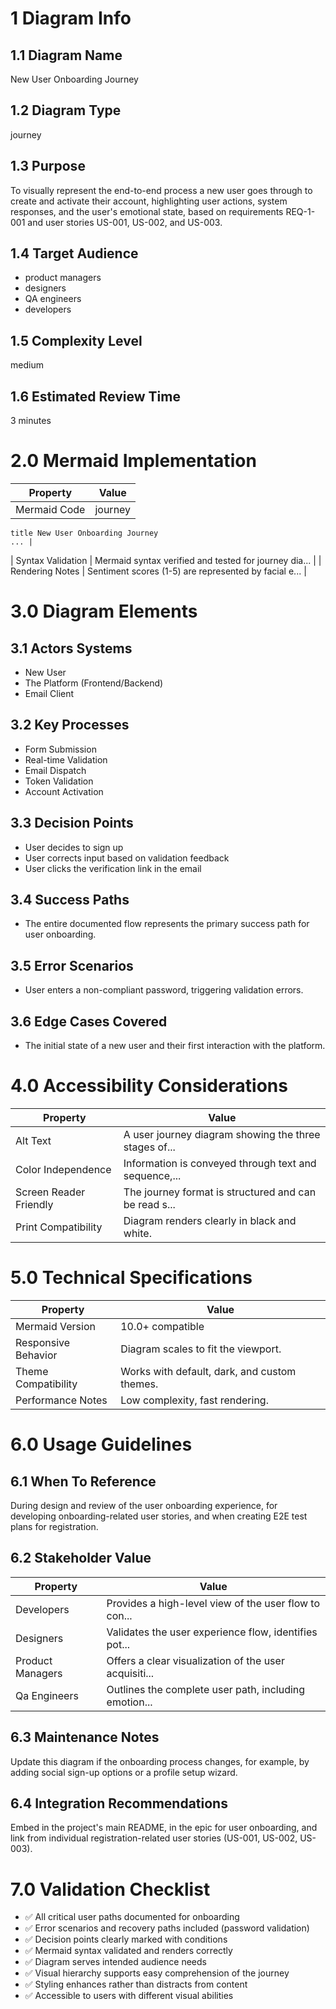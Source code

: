 # 1 Diagram Info

## 1.1 Diagram Name

New User Onboarding Journey

## 1.2 Diagram Type

journey

## 1.3 Purpose

To visually represent the end-to-end process a new user goes through to create and activate their account, highlighting user actions, system responses, and the user's emotional state, based on requirements REQ-1-001 and user stories US-001, US-002, and US-003.

## 1.4 Target Audience

- product managers
- designers
- QA engineers
- developers

## 1.5 Complexity Level

medium

## 1.6 Estimated Review Time

3 minutes

# 2.0 Mermaid Implementation

| Property | Value |
|----------|-------|
| Mermaid Code | journey
    title New User Onboarding Journey
    ... |
| Syntax Validation | Mermaid syntax verified and tested for journey dia... |
| Rendering Notes | Sentiment scores (1-5) are represented by facial e... |

# 3.0 Diagram Elements

## 3.1 Actors Systems

- New User
- The Platform (Frontend/Backend)
- Email Client

## 3.2 Key Processes

- Form Submission
- Real-time Validation
- Email Dispatch
- Token Validation
- Account Activation

## 3.3 Decision Points

- User decides to sign up
- User corrects input based on validation feedback
- User clicks the verification link in the email

## 3.4 Success Paths

- The entire documented flow represents the primary success path for user onboarding.

## 3.5 Error Scenarios

- User enters a non-compliant password, triggering validation errors.

## 3.6 Edge Cases Covered

- The initial state of a new user and their first interaction with the platform.

# 4.0 Accessibility Considerations

| Property | Value |
|----------|-------|
| Alt Text | A user journey diagram showing the three stages of... |
| Color Independence | Information is conveyed through text and sequence,... |
| Screen Reader Friendly | The journey format is structured and can be read s... |
| Print Compatibility | Diagram renders clearly in black and white. |

# 5.0 Technical Specifications

| Property | Value |
|----------|-------|
| Mermaid Version | 10.0+ compatible |
| Responsive Behavior | Diagram scales to fit the viewport. |
| Theme Compatibility | Works with default, dark, and custom themes. |
| Performance Notes | Low complexity, fast rendering. |

# 6.0 Usage Guidelines

## 6.1 When To Reference

During design and review of the user onboarding experience, for developing onboarding-related user stories, and when creating E2E test plans for registration.

## 6.2 Stakeholder Value

| Property | Value |
|----------|-------|
| Developers | Provides a high-level view of the user flow to con... |
| Designers | Validates the user experience flow, identifies pot... |
| Product Managers | Offers a clear visualization of the user acquisiti... |
| Qa Engineers | Outlines the complete user path, including emotion... |

## 6.3 Maintenance Notes

Update this diagram if the onboarding process changes, for example, by adding social sign-up options or a profile setup wizard.

## 6.4 Integration Recommendations

Embed in the project's main README, in the epic for user onboarding, and link from individual registration-related user stories (US-001, US-002, US-003).

# 7.0 Validation Checklist

- ✅ All critical user paths documented for onboarding
- ✅ Error scenarios and recovery paths included (password validation)
- ✅ Decision points clearly marked with conditions
- ✅ Mermaid syntax validated and renders correctly
- ✅ Diagram serves intended audience needs
- ✅ Visual hierarchy supports easy comprehension of the journey
- ✅ Styling enhances rather than distracts from content
- ✅ Accessible to users with different visual abilities

